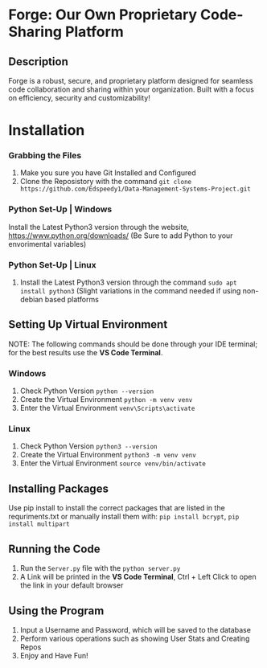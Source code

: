 # Forge: Our Own Proprietary Code-Sharing Platform

## Description
Forge is a robust, secure, and proprietary platform designed for seamless code collaboration and sharing within your organization. Built with a focus on efficiency, security and customizability! 

# Installation
### Grabbing the Files
  1. Make you sure you have Git Installed and Configured
  2. Clone the Reposistory with the command  ```
    git clone https://github.com/Edspeedy1/Data-Management-Systems-Project.git
    ```
### Python Set-Up | Windows
  Install the Latest Python3 version through the website, https://www.python.org/downloads/ (Be Sure to add Python to your envorimental variables)
    
  
### Python Set-Up | Linux
1. Install the Latest Python3 version through the command ```sudo apt install python3``` (Slight variations in the command needed if using non-debian based platforms

    
## Setting Up Virtual Environment 

NOTE: The following commands should be done through your IDE terminal; for the best results use the **VS Code Terminal**.  

  ### Windows
  1. Check Python Version `python --version`
  2. Create the Virtual Environment `python -m venv venv`
  3. Enter the Virtual Environment `venv\Scripts\activate`
    
 ### Linux 
 1. Check Python Version `python3 --version`
 2. Create the Virtual Environment `python3 -m venv venv`
 3. Enter the Virtual Environment `source venv/bin/activate`
    
## Installing Packages
Use pip install to install the correct packages that are listed in the requriments.txt or manually install them with:
    ```pip install bcrypt```, ```pip install multipart``` 
    
    
    
## Running the Code
  1. Run the `Server.py` file with the `python server.py`
  2. A Link will be printed in the **VS Code Terminal**, Ctrl + Left Click to open the link in your default browser
  
## Using the Program
 1. Input a Username and Password, which will be saved to the database
 2. Perform various operations such as showing User Stats and Creating Repos
 3. Enjoy and Have Fun!
  
  
